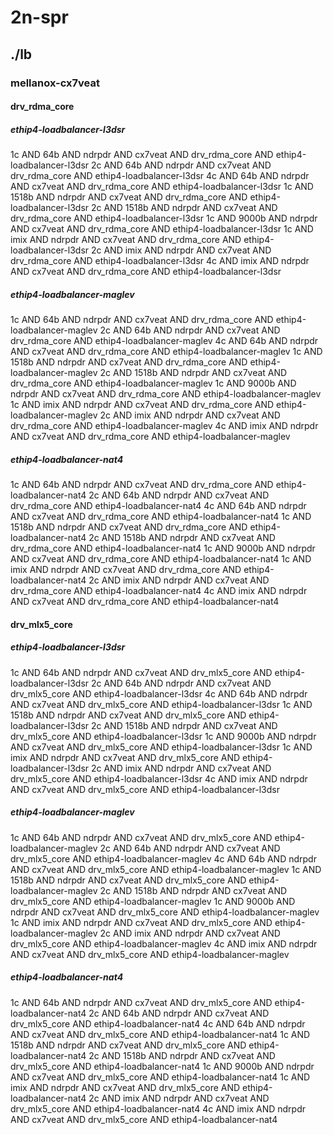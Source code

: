 # 2n-spr
## ./lb
### mellanox-cx7veat
#### drv_rdma_core
##### ethip4-loadbalancer-l3dsr
1c AND 64b AND ndrpdr AND cx7veat AND drv_rdma_core AND ethip4-loadbalancer-l3dsr
2c AND 64b AND ndrpdr AND cx7veat AND drv_rdma_core AND ethip4-loadbalancer-l3dsr
4c AND 64b AND ndrpdr AND cx7veat AND drv_rdma_core AND ethip4-loadbalancer-l3dsr
1c AND 1518b AND ndrpdr AND cx7veat AND drv_rdma_core AND ethip4-loadbalancer-l3dsr
2c AND 1518b AND ndrpdr AND cx7veat AND drv_rdma_core AND ethip4-loadbalancer-l3dsr
1c AND 9000b AND ndrpdr AND cx7veat AND drv_rdma_core AND ethip4-loadbalancer-l3dsr
1c AND imix AND ndrpdr AND cx7veat AND drv_rdma_core AND ethip4-loadbalancer-l3dsr
2c AND imix AND ndrpdr AND cx7veat AND drv_rdma_core AND ethip4-loadbalancer-l3dsr
4c AND imix AND ndrpdr AND cx7veat AND drv_rdma_core AND ethip4-loadbalancer-l3dsr
##### ethip4-loadbalancer-maglev
1c AND 64b AND ndrpdr AND cx7veat AND drv_rdma_core AND ethip4-loadbalancer-maglev
2c AND 64b AND ndrpdr AND cx7veat AND drv_rdma_core AND ethip4-loadbalancer-maglev
4c AND 64b AND ndrpdr AND cx7veat AND drv_rdma_core AND ethip4-loadbalancer-maglev
1c AND 1518b AND ndrpdr AND cx7veat AND drv_rdma_core AND ethip4-loadbalancer-maglev
2c AND 1518b AND ndrpdr AND cx7veat AND drv_rdma_core AND ethip4-loadbalancer-maglev
1c AND 9000b AND ndrpdr AND cx7veat AND drv_rdma_core AND ethip4-loadbalancer-maglev
1c AND imix AND ndrpdr AND cx7veat AND drv_rdma_core AND ethip4-loadbalancer-maglev
2c AND imix AND ndrpdr AND cx7veat AND drv_rdma_core AND ethip4-loadbalancer-maglev
4c AND imix AND ndrpdr AND cx7veat AND drv_rdma_core AND ethip4-loadbalancer-maglev
##### ethip4-loadbalancer-nat4
1c AND 64b AND ndrpdr AND cx7veat AND drv_rdma_core AND ethip4-loadbalancer-nat4
2c AND 64b AND ndrpdr AND cx7veat AND drv_rdma_core AND ethip4-loadbalancer-nat4
4c AND 64b AND ndrpdr AND cx7veat AND drv_rdma_core AND ethip4-loadbalancer-nat4
1c AND 1518b AND ndrpdr AND cx7veat AND drv_rdma_core AND ethip4-loadbalancer-nat4
2c AND 1518b AND ndrpdr AND cx7veat AND drv_rdma_core AND ethip4-loadbalancer-nat4
1c AND 9000b AND ndrpdr AND cx7veat AND drv_rdma_core AND ethip4-loadbalancer-nat4
1c AND imix AND ndrpdr AND cx7veat AND drv_rdma_core AND ethip4-loadbalancer-nat4
2c AND imix AND ndrpdr AND cx7veat AND drv_rdma_core AND ethip4-loadbalancer-nat4
4c AND imix AND ndrpdr AND cx7veat AND drv_rdma_core AND ethip4-loadbalancer-nat4
#### drv_mlx5_core
##### ethip4-loadbalancer-l3dsr
1c AND 64b AND ndrpdr AND cx7veat AND drv_mlx5_core AND ethip4-loadbalancer-l3dsr
2c AND 64b AND ndrpdr AND cx7veat AND drv_mlx5_core AND ethip4-loadbalancer-l3dsr
4c AND 64b AND ndrpdr AND cx7veat AND drv_mlx5_core AND ethip4-loadbalancer-l3dsr
1c AND 1518b AND ndrpdr AND cx7veat AND drv_mlx5_core AND ethip4-loadbalancer-l3dsr
2c AND 1518b AND ndrpdr AND cx7veat AND drv_mlx5_core AND ethip4-loadbalancer-l3dsr
1c AND 9000b AND ndrpdr AND cx7veat AND drv_mlx5_core AND ethip4-loadbalancer-l3dsr
1c AND imix AND ndrpdr AND cx7veat AND drv_mlx5_core AND ethip4-loadbalancer-l3dsr
2c AND imix AND ndrpdr AND cx7veat AND drv_mlx5_core AND ethip4-loadbalancer-l3dsr
4c AND imix AND ndrpdr AND cx7veat AND drv_mlx5_core AND ethip4-loadbalancer-l3dsr
##### ethip4-loadbalancer-maglev
1c AND 64b AND ndrpdr AND cx7veat AND drv_mlx5_core AND ethip4-loadbalancer-maglev
2c AND 64b AND ndrpdr AND cx7veat AND drv_mlx5_core AND ethip4-loadbalancer-maglev
4c AND 64b AND ndrpdr AND cx7veat AND drv_mlx5_core AND ethip4-loadbalancer-maglev
1c AND 1518b AND ndrpdr AND cx7veat AND drv_mlx5_core AND ethip4-loadbalancer-maglev
2c AND 1518b AND ndrpdr AND cx7veat AND drv_mlx5_core AND ethip4-loadbalancer-maglev
1c AND 9000b AND ndrpdr AND cx7veat AND drv_mlx5_core AND ethip4-loadbalancer-maglev
1c AND imix AND ndrpdr AND cx7veat AND drv_mlx5_core AND ethip4-loadbalancer-maglev
2c AND imix AND ndrpdr AND cx7veat AND drv_mlx5_core AND ethip4-loadbalancer-maglev
4c AND imix AND ndrpdr AND cx7veat AND drv_mlx5_core AND ethip4-loadbalancer-maglev
##### ethip4-loadbalancer-nat4
1c AND 64b AND ndrpdr AND cx7veat AND drv_mlx5_core AND ethip4-loadbalancer-nat4
2c AND 64b AND ndrpdr AND cx7veat AND drv_mlx5_core AND ethip4-loadbalancer-nat4
4c AND 64b AND ndrpdr AND cx7veat AND drv_mlx5_core AND ethip4-loadbalancer-nat4
1c AND 1518b AND ndrpdr AND cx7veat AND drv_mlx5_core AND ethip4-loadbalancer-nat4
2c AND 1518b AND ndrpdr AND cx7veat AND drv_mlx5_core AND ethip4-loadbalancer-nat4
1c AND 9000b AND ndrpdr AND cx7veat AND drv_mlx5_core AND ethip4-loadbalancer-nat4
1c AND imix AND ndrpdr AND cx7veat AND drv_mlx5_core AND ethip4-loadbalancer-nat4
2c AND imix AND ndrpdr AND cx7veat AND drv_mlx5_core AND ethip4-loadbalancer-nat4
4c AND imix AND ndrpdr AND cx7veat AND drv_mlx5_core AND ethip4-loadbalancer-nat4

